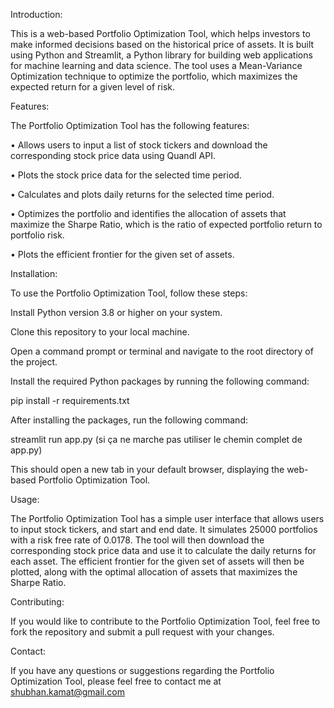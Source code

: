 
Introduction:

This is a web-based Portfolio Optimization Tool, which helps investors to make informed decisions based on the historical price of assets. It is built using
Python and Streamlit, a Python library for building web applications for machine learning and data science. The tool uses a Mean-Variance Optimization technique 
to optimize the portfolio, which maximizes the expected return for a given level of risk.

Features:

The Portfolio Optimization Tool has the following features:

• Allows users to input a list of stock tickers and download the corresponding stock price data using Quandl API.

• Plots the stock price data for the selected time period.

• Calculates and plots daily returns for the selected time period.

• Optimizes the portfolio and identifies the allocation of assets that maximize the Sharpe Ratio, which is the ratio of expected portfolio return to portfolio risk.

• Plots the efficient frontier for the given set of assets.


Installation:

To use the Portfolio Optimization Tool, follow these steps:


Install Python version 3.8 or higher on your system.

Clone this repository to your local machine.

Open a command prompt or terminal and navigate to the root directory of the project.

Install the required Python packages by running the following command:

pip install -r requirements.txt

After installing the packages, run the following command:

streamlit run app.py  (si ça ne marche pas utiliser le chemin complet de app.py)

This should open a new tab in your default browser, displaying the web-based Portfolio Optimization Tool.

Usage:

The Portfolio Optimization Tool has a simple user interface that allows users to input stock tickers, and start and end date. It simulates 25000 portfolios 
with a risk free rate of 0.0178. The tool will then download the corresponding stock price data and use it to calculate the daily returns for each asset. 
The efficient frontier for the given set of assets will then be plotted, along with the optimal allocation of assets that maximizes the Sharpe Ratio.

Contributing:

If you would like to contribute to the Portfolio Optimization Tool, feel free to fork the repository and submit a pull request with your changes.

Contact:

If you have any questions or suggestions regarding the Portfolio Optimization Tool, please feel free to contact me at shubhan.kamat@gmail.com
